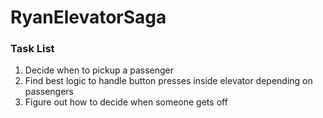 # RyanElevatorSaga

### Task List


1. Decide when to pickup a passenger
2. Find best logic to handle button presses inside elevator depending on passengers
3. Figure out how to decide when someone gets off
